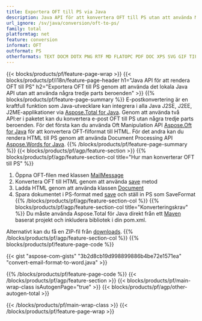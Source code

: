 ```yaml
---
title: Exportera OFT till PS via Java
description: Java API för att konvertera OFT till PS utan att använda Microsoft Word eller Outlook
url_ignore: /sv/java/conversion/oft-to-ps/
family: total
platformtag: net
feature: conversion
informat: OFT
outformat: PS
otherformats: TEXT DOCM DOTX PNG RTF MD FLATOPC PDF DOC XPS SVG GIF TIFF ODT PCL WORDML OTT DOT DOCX PS DOTM EMF EPUB JPEG
---
```

{{< blocks/products/pf/feature-page-wrap >}}
{{< blocks/products/pf/i18n/feature-page-header h1="Java API för att rendera OFT till PS" h2="Exportera OFT till PS genom att använda det lokala Java API utan att använda några tredje parts beroenden" >}}
{{% blocks/products/pf/feature-page-summary %}}
E-postkonvertering är en kraftfull funktion som Java-utvecklare kan integrera i alla Java J2SE, J2EE, J2ME-applikationer via [Aspose.Total for Java](https://products.aspose.com/total/java/). Genom att använda två API:er i paketet kan du konvertera e-post OFT till PS utan några tredje parts beroenden. För det första kan du använda Oft Manipulation API [Aspose.Oft for Java](https://products.aspose.com/email/java/) för att konvertera OFT-filformat till HTML. För det andra kan du rendera HTML till PS genom att använda Document Processing API [Aspose.Words for Java](https://products.aspose.com/words/java/).
{{% /blocks/products/pf/feature-page-summary  %}}
{{< blocks/products/pf/agp/feature-section >}}
{{% blocks/products/pf/agp/feature-section-col title="Hur man konverterar OFT till PS" %}}
1. Öppna OFT-filen med klassen [MailMessage](https://reference.aspose.com/email/java/com.aspose.email/mailmessage)
2. Konvertera OFT till HTML genom att använda [save](https://reference.aspose.com/email/java/com.aspose.email/MailMessage#save(java.io.OutputStream,%20com.aspose.email.SaveOptions)) metod
3. Ladda HTML genom att använda klassen [Document](https://reference.aspose.com/words/java/com.aspose.words/Document)
4. Spara dokumentet i PS-format med [save](https://reference.aspose.com/words/java/com.aspose.words/Document#save(java.lang.String,com.aspose.words.SaveOptions)) och ställ in PS som SaveFormat
{{% /blocks/products/pf/agp/feature-section-col %}}
{{% blocks/products/pf/agp/feature-section-col title="Konverteringskrav" %}}
Du måste använda Aspose.Total för Java direkt från ett [Maven](https://releases.aspose.com/total/java/) baserat projekt och inkludera bibliotek i din pom.xml.

Alternativt kan du få en ZIP-fil från [downloads](https://releases.aspose.comtotal/java).
{{% /blocks/products/pf/agp/feature-section-col %}}
{{% blocks/products/pf/feature-page-code %}}
{{< gist "aspose-com-gists" "3b2d8cb19d998899886b4be72e1571ea" "convert-email-format-to-word.java" >}}
{{% /blocks/products/pf/feature-page-code %}}
{{< /blocks/products/pf/agp/feature-section >}}
{{< blocks/products/pf/main-wrap-class isAutogenPage="true" >}}
{{< blocks/products/pf/agp/other-autogen-total >}}

{{< /blocks/products/pf/main-wrap-class >}}
{{< /blocks/products/pf/feature-page-wrap >}}